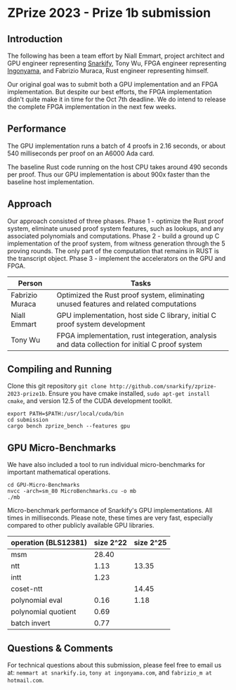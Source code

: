 # ZPrize 2023 - Prize 1b submission

## Introduction

The following has been a team effort by Niall Emmart, project architect and GPU engineer representing [Snarkify](https://snarkify.io/), 
Tony Wu, FPGA engineer representing [Ingonyama](https://ingonyama.com/), and Fabrizio Muraca, Rust engineer representing himself.

Our original goal was to submit both a GPU implementation and an FPGA implementation.  But despite our best efforts, the FPGA
implementation didn't quite make it in time for the Oct 7th deadline.  We do intend to release the complete FPGA implementation
in the next few weeks.

## Performance

The GPU implementation runs a batch of 4 proofs in 2.16 seconds, or about 540 milliseconds per proof on an A6000 Ada card.

The baseline Rust code running on the host CPU takes around 490 seconds per proof.  Thus our GPU implementation is about 900x
faster than the baseline host implementation.

## Approach

Our approach consisted of three phases.   Phase 1 - optimize the Rust proof system, eliminate unused proof system features, such as lookups,
and any associated polynomials and computations.  Phase 2 - build a ground up C implementation of the proof system, from 
witness generation through the 5 proving rounds.  The only part of the computation that remains in RUST is the transcript object.
Phase 3 - implement the accelerators on the GPU and FPGA.

| Person | Tasks |
|--|--|
| Fabrizio Muraca | Optimized the Rust proof system, eliminating unused features and related computations |
| Niall Emmart | GPU implementation, host side C library, initial C proof system development |
| Tony Wu | FPGA implementation, rust integeration, analysis and data collection for initial C proof system |  

## Compiling and Running

Clone this git repository `git clone http://github.com/snarkify/zprize-2023-prize1b`.
Ensure you have cmake installed, `sudo apt-get install cmake`, and version 12.5 of the CUDA development toolkit.

```
export PATH=$PATH:/usr/local/cuda/bin
cd submission
cargo bench zprize_bench --features gpu
```

## GPU Micro-Benchmarks

We have also included a tool to run individual micro-benchmarks for important mathematical operations.

```
cd GPU-Micro-Benchmarks
nvcc -arch=sm_80 MicroBenchmarks.cu -o mb
./mb
```

Micro-benchmark performance of Snarkify's GPU implementations.  All times in milliseconds.
Please note, these times are very fast, especially compared to other publicly available GPU
libraries.

| operation (BLS12381) | size 2^22 | size 2^25 |
|--|--|--|
|msm|28.40||
|ntt|1.13|13.35|
|intt|1.23||
|coset-ntt||14.45|
|polynomial eval|0.16|1.18|
|polynomial quotient|0.69||
|batch invert|0.77||

## Questions & Comments

For technical questions about this submission, please feel free to email us at:
 `nemmart at snarkify.io`, `tony at ingonyama.com`, and `fabrizio_m at hotmail.com`.

